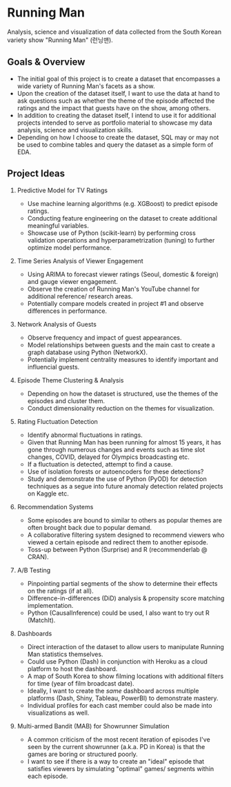 # Running Man
Analysis, science and visualization of data collected from the South Korean variety show "Running Man" (런닝맨).

## Goals & Overview
- The initial goal of this project is to create a dataset that encompasses a wide variety of Running Man's facets as a show.
- Upon the creation of the dataset itself, I want to use the data at hand to ask questions such as whether the theme of the episode affected the ratings and the impact that guests have on the show, among others.
- In addition to creating the dataset itself, I intend to use it for additional projects intended to serve as portfolio material to showcase my data analysis, science and visualization skills.
- Depending on how I choose to create the dataset, SQL may or may not be used to combine tables and query the dataset as a simple form of EDA.

## Project Ideas
1. Predictive Model for TV Ratings
    - Use machine learning algorithms (e.g. XGBoost) to predict episode ratings.
    - Conducting feature engineering on the dataset to create additional meaningful variables.
    - Showcase use of Python (scikit-learn) by performing cross validation operations and hyperparametrization (tuning) to further optimize model performance.

2. Time Series Analysis of Viewer Engagement
    - Using ARIMA to forecast viewer ratings (Seoul, domestic & foreign) and gauge viewer engagement.
    - Observe the creation of Running Man's YouTube channel for additional reference/ research areas.
    - Potentially compare models created in project #1 and observe differences in performance.

3. Network Analysis of Guests
    - Observe frequency and impact of guest appearances.
    - Model relationships between guests and the main cast to create a graph database using Python (NetworkX).
    - Potentially implement centrality measures to identify important and influencial guests.

4. Episode Theme Clustering & Analysis
    - Depending on how the dataset is structured, use the themes of the episodes and cluster them.
    - Conduct dimensionality reduction on the themes for visualization.

5. Rating Fluctuation Detection
    - Identify abnormal fluctuations in ratings.
    - Given that Running Man has been running for almost 15 years, it has gone through numerous changes and events such as time slot changes, COVID, delayed for Olympics broadcasting etc.
    - If a fluctuation is detected, attempt to find a cause.
    - Use of isolation forests or autoencoders for these detections?
    - Study and demonstrate the use of Python (PyOD) for detection techniques as a segue into future anomaly detection related projects on Kaggle etc.

6. Recommendation Systems
    - Some episodes are bound to similar to others as popular themes are often brought back due to popular demand.
    - A collaborative filtering system designed to recommend viewers who viewed a certain episode and redirect them to another episode.
    - Toss-up between Python (Surprise) and R (recommenderlab @ CRAN).

7. A/B Testing
    - Pinpointing partial segments of the show to determine their effects on the ratings (if at all).
    - Difference-in-differences (DiD) analysis & propensity score matching implementation.
    - Python (CausalInference) could be used, I also want to try out R (MatchIt).

8. Dashboards
    - Direct interaction of the dataset to allow users to manipulate Running Man statistics themselves.
    - Could use Python (Dash) in conjunction with Heroku as a cloud platform to host the dashboard.
    - A map of South Korea to show filming locations with additional filters for time (year of film broadcast date).
    - Ideally, I want to create the *same* dashboard across multiple platforms (Dash, Shiny, Tableau, PowerBI) to demonstrate mastery.
    - Individual profiles for each cast member could also be made into visualizations as well.

9. Multi-armed Bandit (MAB) for Showrunner Simulation
    - A common criticism of the most recent iteration of episodes I've seen by the current showrunner (a.k.a. PD in Korea) is that the games are boring or structured poorly. 
    - I want to see if there is a way to create an "ideal" episode that satisfies viewers by simulating "optimal" games/ segments within each episode. 